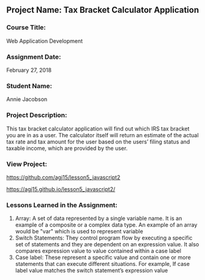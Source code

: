 ## Project Name:  Tax Bracket Calculator Application

### Course Title:
Web Application Development

### Assignment Date:  
February 27, 2018

### Student Name:  
Annie Jacobson

### Project Description:
This tax bracket calculator application will find out which IRS tax bracket you are in as a user. The calculator itself will return an estimate of the
actual tax rate and tax amount for the user based on the users’ filing status and taxable income,
which are provided by the user.

### View Project:
https://github.com/agj15/lesson5_javascript2

https://agj15.github.io/lesson5_javascript2/

### Lessons Learned in the Assignment:
1. Array: A set of data represented by a single variable name. It is an example of a composite or a complex data type. An example of an array would be "var" which is used to represent variable
2. Switch Statements: They control program flow by executing a specific set of statements and they are dependent on an expression value. It also compares expression value to value contained within a case label
3. Case label: These represent a specific value and contain one or more statements that can execute different situations. For example, If case label value matches the switch statement’s expression value

